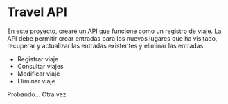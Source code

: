 # Travel API
En este proyecto, crearé un API que funcione como un registro de viaje. La API debe 
permitir crear entradas para los nuevos lugares que ha visitado, recuperar y actualizar las entradas 
existentes y eliminar las entradas.

- Registrar viaje
- Consultar viajes
- Modificar viaje
- Eliminar viaje 


Probando...
Otra vez 